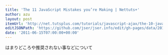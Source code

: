```yaml
---
title: 'The 11 JavaScript Mistakes you’re Making | Nettuts+'
author: azu
layout: post
itemUrl: 'http://net.tutsplus.com/tutorials/javascript-ajax/the-10-javascript-mistakes-youre-making/'
editJSONPath: 'https://github.com/jser/jser.info/edit/gh-pages/data/2011/06/index.json'
date: '2011-06-15T07:00:00+00:00'
---
```

はまりどころや推奨されない事などについて
